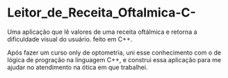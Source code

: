 # Leitor_de_Receita_Oftalmica-C-
Uma aplicação que lê valores de uma receita oftálmica e retorna a dificuldade visual do usuário. feito em C++.

Após fazer um curso only de optometria, uni esse conhecimento com o de lógica de progração na linguagem C++, e construi essa aplicação para me ajudar no atendimento na ótica em que trabalhei.
